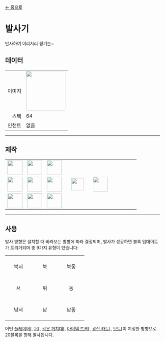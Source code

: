 [← 홈으로](../)
# 발사기
반사하여 이리저리 튕기는~

## 데이터
<table>
    <tr><td align="end">이미지</td><td><img src="https://i.imgur.com/yPFVjtw.png" width="128"/></td></tr>
    <tr><td align="end">스택</td><td>64</td></tr>
    <tr><td align="end">인챈트</td><td>없음</td></tr>
</table>

---

## 제작
<table>
    <tr><td><img src="https://i.imgur.com/Nz7hGwj.png" width="48"/></td><td><img src="https://i.imgur.com/3F70bl7.png" width="48"/></td><td><img src="https://i.imgur.com/Nz7hGwj.png" width="48"/></td><td colspan="3"></td></tr>
    <tr><td><img src="https://i.imgur.com/Nz7hGwj.png" width="48"/></td><td><img src="https://i.imgur.com/LwYmaqL.png" width="48"/></td><td><img src="https://i.imgur.com/Nz7hGwj.png" width="48"/></td><td width="70" align="center"><img src="https://i.imgur.com/VE0KqIE.png" width="40"/></td><td><img src="https://i.imgur.com/yPFVjtw.png" width="48"/></td><td width="70"></td></tr>
    <tr><td><img src="https://i.imgur.com/Nz7hGwj.png" width="48"/></td><td><img src="https://i.imgur.com/Nz7hGwj.png" width="48"/></td><td><img src="https://i.imgur.com/Nz7hGwj.png" width="48"/></td><td colspan="3"></td></tr>
</table>

---

## 사용

발사 방향은 설치할 때 바라보는 방향에 따라 결정되며, 발사가 성공하면 블록 업데이트가 트리거되며 총 9가지 유형이 있습니다:

<table>
    <tr><td align="center" width="70" height="70">북서</td><td align="center" width="70" height="70">북</td><td align="center" width="70" height="70">북동</td></tr>
    <tr><td align="center" width="70" height="70">서</td><td align="center" width="70" height="70">위</td><td align="center" width="70" height="70">동</td></tr>
    <tr><td align="center" width="70" height="70">남서</td><td align="center" width="70" height="70">남</td><td align="center" width="70" height="70">남동</td></tr>
</table>

어떤 [플레이어](https://minecraft.fandom.com/ko/wiki/플레이어)[, [몹](https://minecraft.fandom.com/ko/wiki/몹)[, [갑옷 거치대](https://minecraft.fandom.com/ko/wiki/갑옷_걸이)[, [아이템 드롭](https://minecraft.fandom.com/ko/wiki/아이템_드랍)[, [광산 카트](https://minecraft.fandom.com/ko/wiki/광산_수레)[, [보트](https://minecraft.fandom.com/ko/wiki/보트)[이 지정한 방향으로 20블록을 향해 발사됩니다.
